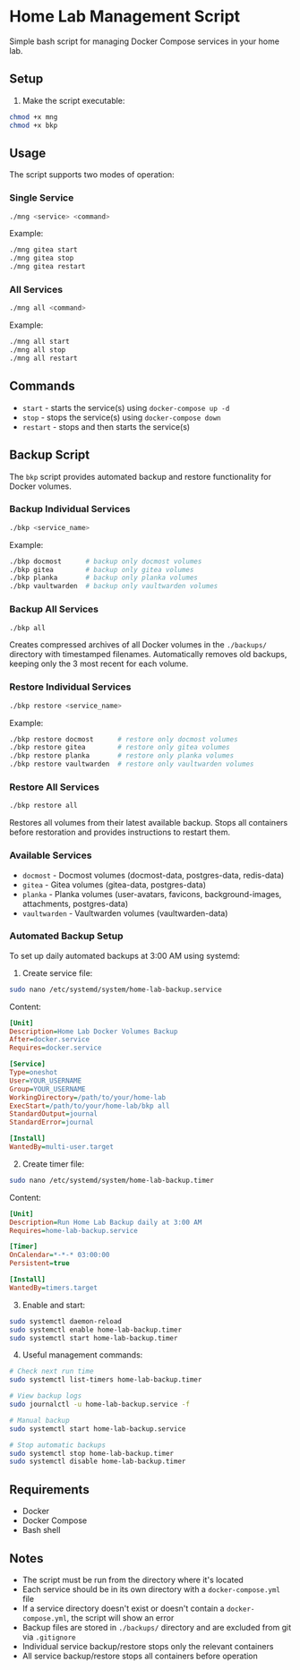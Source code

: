# Home Lab Management Script

Simple bash script for managing Docker Compose services in your home lab.

## Setup

1. Make the script executable:
```bash
chmod +x mng
chmod +x bkp
```

## Usage

The script supports two modes of operation:

### Single Service
```bash
./mng <service> <command>
```

Example:
```bash
./mng gitea start
./mng gitea stop
./mng gitea restart
```

### All Services
```bash
./mng all <command>
```

Example:
```bash
./mng all start
./mng all stop
./mng all restart
```

## Commands

- `start` - starts the service(s) using `docker-compose up -d`
- `stop` - stops the service(s) using `docker-compose down`
- `restart` - stops and then starts the service(s)

## Backup Script

The `bkp` script provides automated backup and restore functionality for Docker volumes.

### Backup Individual Services
```bash
./bkp <service_name>
```

Example:
```bash
./bkp docmost      # backup only docmost volumes
./bkp gitea        # backup only gitea volumes
./bkp planka       # backup only planka volumes
./bkp vaultwarden  # backup only vaultwarden volumes
```

### Backup All Services
```bash
./bkp all
```

Creates compressed archives of all Docker volumes in the `./backups/` directory with timestamped filenames. Automatically removes old backups, keeping only the 3 most recent for each volume.

### Restore Individual Services
```bash
./bkp restore <service_name>
```

Example:
```bash
./bkp restore docmost      # restore only docmost volumes
./bkp restore gitea        # restore only gitea volumes
./bkp restore planka       # restore only planka volumes
./bkp restore vaultwarden  # restore only vaultwarden volumes
```

### Restore All Services
```bash
./bkp restore all
```

Restores all volumes from their latest available backup. Stops all containers before restoration and provides instructions to restart them.

### Available Services

- `docmost` - Docmost volumes (docmost-data, postgres-data, redis-data)
- `gitea` - Gitea volumes (gitea-data, postgres-data)
- `planka` - Planka volumes (user-avatars, favicons, background-images, attachments, postgres-data)
- `vaultwarden` - Vaultwarden volumes (vaultwarden-data)

### Automated Backup Setup

To set up daily automated backups at 3:00 AM using systemd:

1. Create service file:
```bash
sudo nano /etc/systemd/system/home-lab-backup.service
```

Content:
```ini
[Unit]
Description=Home Lab Docker Volumes Backup
After=docker.service
Requires=docker.service

[Service]
Type=oneshot
User=YOUR_USERNAME
Group=YOUR_USERNAME
WorkingDirectory=/path/to/your/home-lab
ExecStart=/path/to/your/home-lab/bkp all
StandardOutput=journal
StandardError=journal

[Install]
WantedBy=multi-user.target
```

2. Create timer file:
```bash
sudo nano /etc/systemd/system/home-lab-backup.timer
```

Content:
```ini
[Unit]
Description=Run Home Lab Backup daily at 3:00 AM
Requires=home-lab-backup.service

[Timer]
OnCalendar=*-*-* 03:00:00
Persistent=true

[Install]
WantedBy=timers.target
```

3. Enable and start:
```bash
sudo systemctl daemon-reload
sudo systemctl enable home-lab-backup.timer
sudo systemctl start home-lab-backup.timer
```

4. Useful management commands:
```bash
# Check next run time
sudo systemctl list-timers home-lab-backup.timer

# View backup logs
sudo journalctl -u home-lab-backup.service -f

# Manual backup
sudo systemctl start home-lab-backup.service

# Stop automatic backups
sudo systemctl stop home-lab-backup.timer
sudo systemctl disable home-lab-backup.timer
```

## Requirements

- Docker
- Docker Compose
- Bash shell

## Notes

- The script must be run from the directory where it's located
- Each service should be in its own directory with a `docker-compose.yml` file
- If a service directory doesn't exist or doesn't contain a `docker-compose.yml`, the script will show an error
- Backup files are stored in `./backups/` directory and are excluded from git via `.gitignore`
- Individual service backup/restore stops only the relevant containers
- All service backup/restore stops all containers before operation 